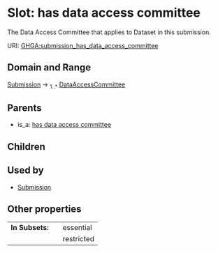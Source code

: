 
# Slot: has data access committee


The Data Access Committee that applies to Dataset in this submission.

URI: [GHGA:submission_has_data_access_committee](https://w3id.org/GHGA/submission_has_data_access_committee)


## Domain and Range

[Submission](Submission.md) &#8594;  <sub>1..\*</sub> [DataAccessCommittee](DataAccessCommittee.md)

## Parents

 *  is_a: [has data access committee](has_data_access_committee.md)

## Children


## Used by

 * [Submission](Submission.md)

## Other properties

|  |  |  |
| --- | --- | --- |
| **In Subsets:** | | essential |
|  | | restricted |

